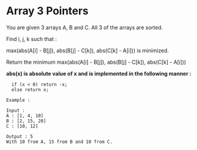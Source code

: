 # Array 3 Pointers

You are given 3 arrays A, B and C. All 3 of the arrays are sorted.

Find i, j, k such that :

max(abs(A[i] - B[j]), abs(B[j] - C[k]), abs(C[k] - A[i])) is minimized.

Return the minimum max(abs(A[i] - B[j]), abs(B[j] - C[k]), abs(C[k] - A[i]))

**abs(x) is absolute value of x and is implemented in the following manner :**

      if (x < 0) return -x;
      else return x;

``` plain
Example :

Input :
A : [1, 4, 10]
B : [2, 15, 20]
C : [10, 12]

Output : 5
With 10 from A, 15 from B and 10 from C. 
```
